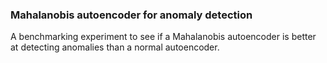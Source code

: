### Mahalanobis autoencoder for anomaly detection

A benchmarking experiment to see if a Mahalanobis autoencoder is better at detecting anomalies than a normal autoencoder. 